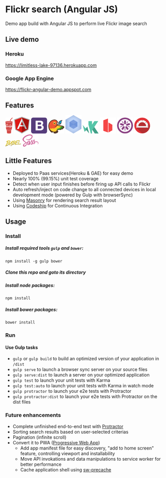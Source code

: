 # Flickr search (Angular JS)

Demo app build with Angular JS to perform live Flickr image search

## Live demo

### Heroku

https://limitless-lake-97136.herokuapp.com

### Google App Engine

https://flickr-angular-demo.appspot.com

## Features

![Logo](docs/assets/gulp.png)
![Logo](docs/assets/angular.png)
![Logo](docs/assets/bootstrap.png)
![Logo](docs/assets/bower.png)
![Logo](docs/assets/webpack.png)
![Logo](docs/assets/karma.png)
![Logo](docs/assets/browsersync.png)
![Logo](docs/assets/jasmine.png)
![Logo](docs/assets/protractor.png)
![Logo](docs/assets/babel.png)
![Logo](docs/assets/sass.png)

## Little Features

* Deployed to Paas services(Heroku & GAE) for easy demo
* Nearly 100% (99.15%) unit test coverage
* Detect when user input finishes before firing up API calls to Flickr
* Auto refresh/inject on code change to all connected devices in local development mode (powered by Gulp with browserSync)
* Using [Masonry](https://github.com/desandro/masonry) for rendering search result layout
* Using [Codeship](https://codeship.com/) for Continuous Integration

## Usage

### Install

##### Install required tools `gulp` and `bower`:
```
npm install -g gulp bower
```

##### Clone this repo and goto its directory

##### Install node packages:
```
npm install
```

##### Install bower packages:
```
bower install
```

### Run

#### Use Gulp tasks

* `gulp` or `gulp build` to build an optimized version of your application in `/dist`
* `gulp serve` to launch a browser sync server on your source files
* `gulp serve:dist` to launch a server on your optimized application
* `gulp test` to launch your unit tests with Karma
* `gulp test:auto` to launch your unit tests with Karma in watch mode
* `gulp protractor` to launch your e2e tests with Protractor
* `gulp protractor:dist` to launch your e2e tests with Protractor on the dist files

### Future enhancements

* Complete unfinished end-to-end test with [Protractor](http://www.protractortest.org)
* Sorting search results based on user-selected criterias
* Pagination (infinite scroll)
* Convert it to PWA ([Progressive Web App](https://developers.google.com/web/progressive-web-apps/))
  * Add app manifest file for easy discovery, "add to home screen" feature, controlling viewport and installability
  * Move API invokations and data manipulations to service worker for better performance
  * Cache application shell using [sw-precache](https://github.com/GoogleChrome/sw-precache)
